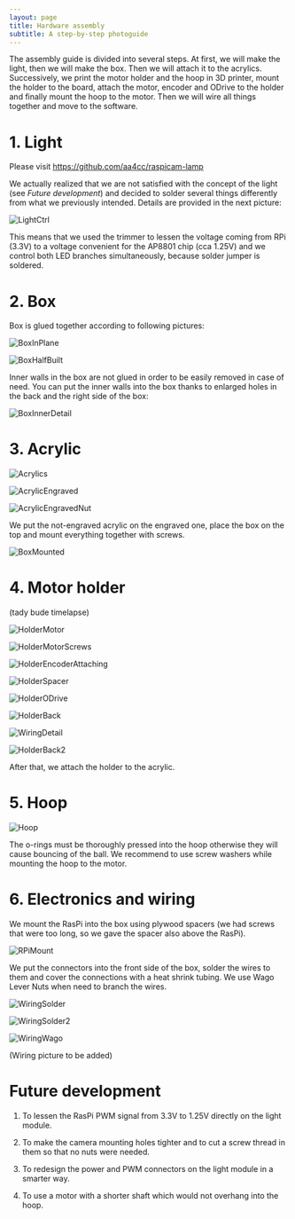 ```yaml
---
layout: page
title: Hardware assembly
subtitle: A step-by-step photoguide
---
```

<!--
# Ball in Hoop

## Introduction -->

The assembly guide is divided into several steps. At first, we will make the light, then we will make the box. Then we will attach it to the acrylics. Successively, we print the motor holder and the hoop in 3D printer, mount the holder to the board, attach the motor, encoder and ODrive to the holder and finally mount the hoop to the motor. Then we will wire all things together and move to the software.

# 1. Light

Please visit <https://github.com/aa4cc/raspicam-lamp>

We actually realized that we are not satisfied with the concept of the light (see _Future development_) and decided to solder several things differently from what we previously intended. Details are provided in the next picture:

![LightCtrl](img/LightCtrl.jpg)

This means that we used the trimmer to lessen the voltage coming from RPi (3.3V) to a voltage convenient for the AP8801 chip (cca 1.25V) and we control both LED branches simultaneously, because solder jumper is soldered.

# 2. Box

Box is glued together according to following pictures:

![BoxInPlane](img/BoxInPlane.jpg)

![BoxHalfBuilt](img/BoxHalfBuilt.jpg)

Inner walls in the box are not glued in order to be easily removed in case of need. You can put the inner walls into the box thanks to enlarged holes in the back and the right side of the box:

![BoxInnerDetail](img/BoxInnerDetail.jpg)

# 3. Acrylic

![Acrylics](img/Acrylics.jpg)

![AcrylicEngraved](img/AcrylicEngraved.jpg)

![AcrylicEngravedNut](img/AcrylicEngravedNut.jpg)

We put the not-engraved acrylic on the engraved one, place the box on the top and mount everything together with screws.

![BoxMounted](img/BoxMounted.jpg)

# 4. Motor holder

(tady bude timelapse)

![HolderMotor](img/HolderMotor.jpg)

![HolderMotorScrews](img/HolderMotorScrews.jpg)

![HolderEncoderAttaching](img/HolderEncoderAttaching.jpg)

![HolderSpacer](img/HolderSpacer.jpg)

![HolderODrive](img/HolderODrive.jpg)

![HolderBack](img/HolderBack.jpg)

![WiringDetail](img/WiringDetail.jpg)

![HolderBack2](img/HolderBack2.jpg)

After that, we attach the holder to the acrylic.

# 5. Hoop

![Hoop](img/Hoop.jpg)

The o-rings must be thoroughly pressed into the hoop otherwise they will cause bouncing of the ball. We recommend to use screw washers while mounting the hoop to the motor.

# 6. Electronics and wiring

We mount the RasPi into the box using plywood spacers (we had screws that were too long, so we gave the spacer also above the RasPi).

![RPiMount](img/RPiMount.jpg)

We put the connectors into the front side of the box, solder the wires to them and cover the connections with a heat shrink tubing. We use Wago Lever Nuts when need to branch the wires.

![WiringSolder](img/WiringSolder.jpg)

![WiringSolder2](img/WiringSolder2.jpg)

![WiringWago](img/WiringWago.jpg)

(Wiring picture to be added)

# Future development

1. To lessen the RasPi PWM signal from 3.3V to 1.25V directly on the light module.

2. To make the camera mounting holes tighter and to cut a screw thread in them so that no nuts were needed.

3. To redesign the power and PWM connectors on the light module in a smarter way.

4. To use a motor with a shorter shaft which would not overhang into the hoop.
